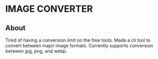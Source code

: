 # IMAGE CONVERTER

## About

Tired of having a conversion limit on the free tools.
Made a cli tool to convert between major image formats.
Currently supports conversion between jpg, png, and webp.
